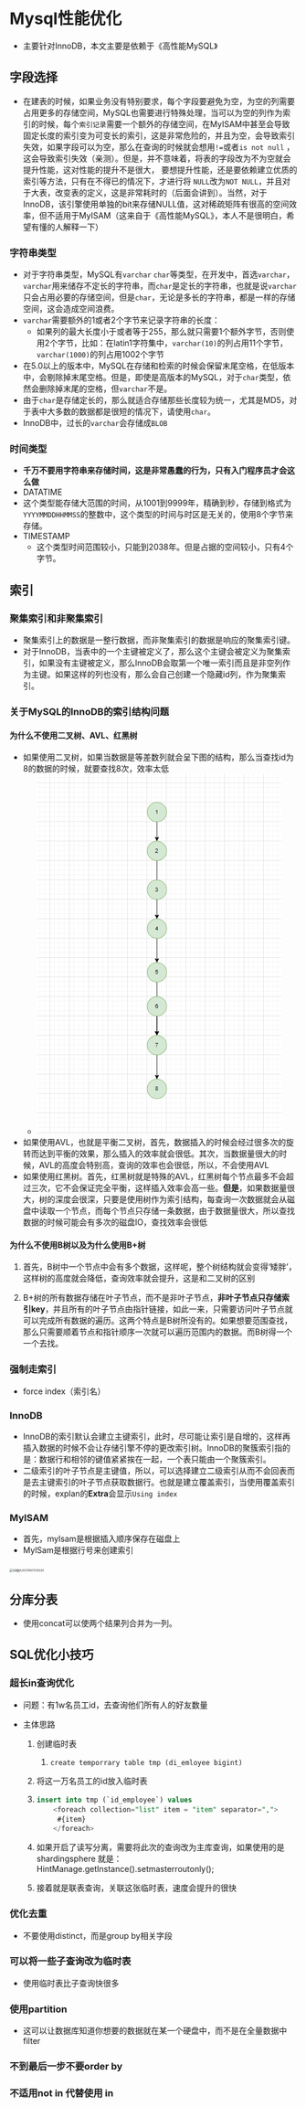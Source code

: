 # Mysql性能优化

- 主要针对InnoDB，本文主要是依赖于《高性能MySQL》

## 字段选择

- 在建表的时候，如果业务没有特别要求，每个字段要避免为空，为空的列需要占用更多的存储空间，MySQL也需要进行特殊处理，当可以为空的列作为索引的时候，每个`索引记录`需要一个额外的存储空间，在MyISAM中甚至会导致固定长度的索引变为可变长的索引，这是非常危险的，并且为空，会导致索引失效，如果字段可以为空，那么在查询的时候就会想用`!=`或者`is not null` ，这会导致索引失效（亲测）。但是，并不意味着，将表的字段改为不为空就会提升性能，这对性能的提升不是很大， 要想提升性能，还是要依赖建立优质的索引等方法，只有在不得已的情况下，才进行将 `NULL`改为`NOT NULL`，并且对于大表，改变表的定义，这是非常耗时的（后面会讲到）。当然，对于InnoDB，该引擎使用单独的bit来存储NULL值，这对稀疏矩阵有很高的空间效率，但不适用于MyISAM（这来自于《高性能MySQL》，本人不是很明白，希望有懂的人解释一下）

### 字符串类型

- 对于字符串类型，MySQL有`varchar` `char`等类型，在开发中，首选`varchar`，`varchar`用来储存不定长的字符串，而`char`是定长的字符串，也就是说`varchar`只会占用必要的存储空间，但是`char`，无论是多长的字符串，都是一样的存储空间，这会造成空间浪费。
- `varchar`需要额外的1或者2个字节来记录字符串的长度：
  - 如果列的最大长度小于或者等于255，那么就只需要1个额外字节，否则使用2个字节，比如：在latin1字符集中，`varchar(10)`的列占用11个字节，`varchar(1000)`的列占用1002个字节
- 在5.0以上的版本中，MySQL在存储和检索的时候会保留末尾空格，在低版本中，会剔除掉末尾空格。但是，即使是高版本的MySQL，对于`char`类型，依然会删除掉末尾的空格，但`varchar`不是。
- 由于`char`是存储定长的，那么就适合存储那些长度较为统一，尤其是MD5，对于表中大多数的数据都是很短的情况下，请使用`char`。
- InnoDB中，过长的`varchar`会存储成`BLOB`

### 时间类型

- **千万不要用字符串来存储时间，这是非常愚蠢的行为，只有入门程序员才会这么做**
-  DATATIME
  - 这个类型能存储大范围的时间，从1001到9999年，精确到秒，存储到格式为`YYYYMMDDHHMMSS`的整数中，这个类型的时间与时区是无关的，使用8个字节来存储。
- TIMESTAMP
  - 这个类型时间范围较小，只能到2038年。但是占据的空间较小，只有4个字节。

## 索引

### 聚集索引和非聚集索引

- 聚集索引上的数据是一整行数据，而非聚集索引的数据是响应的聚集索引键。
- 对于InnoDB，当表中的一个主键被定义了，那么这个主键会被定义为聚集索引，如果没有主键被定义，那么InnoDB会取第一个唯一索引而且是非空列作为主键。如果这样的列也没有，那么会自己创建一个隐藏id列，作为聚集索引。

### 关于MySQL的InnoDB的索引结构问题

#### 为什么不使用二叉树、AVL、红黑树

- 如果使用二叉树，如果当数据是等差数列就会呈下图的结构，那么当查找id为8的数据的时候，就要查找8次，效率太低
  - ![image-20220712162204952](image\image-20220712162204952.png)
- 如果使用AVL，也就是平衡二叉树，首先，数据插入的时候会经过很多次的旋转而达到平衡的效果，那么插入的效率就会很低。其次，当数据量很大的时候，AVL的高度会特别高，查询的效率也会很低，所以，不会使用AVL
- 如果使用红黑树。首先，红黑树就是特殊的AVL，红黑树每个节点最多不会超过三次，它不会保证完全平衡，这样插入效率会高一些。**但是**，如果数据量很大，树的深度会很深，只要是使用树作为索引结构，每查询一次数据就会从磁盘中读取一个节点，而每个节点只存储一条数据，由于数据量很大，所以查找数据的时候可能会有多次的磁盘IO，查找效率会很低

#### 为什么不使用B树以及为什么使用B+树

1. 首先，B树中一个节点中会有多个数据，这样呢，整个树结构就会变得‘矮胖’，这样树的高度就会降低，查询效率就会提升，这是和二叉树的区别

2. B+树的所有数据存储在叶子节点，而不是非叶子节点，**非叶子节点只存储索引key**，并且所有的叶子节点由指针链接，如此一来，只需要访问叶子节点就可以完成所有数据的遍历。这两个特点是B树所没有的。如果想要范围查找，那么只需要顺着节点和指针顺序一次就可以遍历范围内的数据。而B树得一个一个去找。

### 强制走索引

- force index（索引名）



### InnoDB

- InnoDB的索引默认会建立主键索引，此时，尽可能让索引是自增的，这样再插入数据的时候不会让存储引擎不停的更改索引树。InnoDB的聚簇索引指的是：数据行和相邻的键值紧紧挨在一起，一个表只能由一个聚簇索引。
- 二级索引的叶子节点是主键值，所以，可以选择建立二级索引从而不会回表而是去主键索引的叶子节点获取数据行。也就是建立覆盖索引，当使用覆盖索引的时候，explan的**Extra**会显示`Using index`

### MylSAM

- 首先，mylsam是根据插入顺序保存在磁盘上
- MylSam是根据行号来创建索引



<img src=".\image\20210927230220.png" alt="QQ图片20210927230220" style="zoom: 33%;" />

## 分库分表

- 使用concat可以使两个结果列合并为一列。

## SQL优化小技巧

### 超长in查询优化

- 问题：有1w名员工id，去查询他们所有人的好友数量

- 主体思路

  1. 创建临时表

     1. `create temporrary table tmp (di_emloyee bigint)`

  2.  将这一万名员工的id放入临时表

     1. `````sql
        insert into tmp (`id_employee`) values 
        	<foreach collection="list" item = "item" separator=",">
        	 #{item}
        	</foreach>
        
        `````

  3. 如果开启了读写分离，需要将此次的查询改为主库查询，如果使用的是shardingsphere 就是：HintManage.getInstance().setmasterroutonly();

  4. 接着就是联表查询，关联这张临时表，速度会提升的很快

### 优化去重

- 不要使用distinct，而是group by相关字段

### 可以将一些子查询改为临时表

- 使用临时表比子查询快很多

### 使用partition

- 这可以让数据库知道你想要的数据就在某一个硬盘中，而不是在全量数据中filter

### 不到最后一步不要order by

### 不适用not in 代替使用 in



### 



































